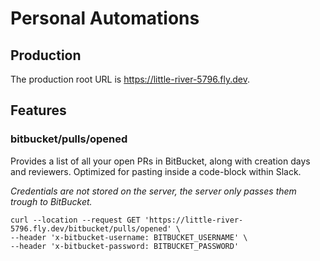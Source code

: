 # Personal Automations

## Production

The production root URL is https://little-river-5796.fly.dev.

## Features

### bitbucket/pulls/opened

Provides a list of all your open PRs in BitBucket, along with creation days and reviewers.
Optimized for pasting inside a code-block within Slack.

*Credentials are not stored on the server, the server only passes them trough to BitBucket.*

```shell
curl --location --request GET 'https://little-river-5796.fly.dev/bitbucket/pulls/opened' \
--header 'x-bitbucket-username: BITBUCKET_USERNAME' \
--header 'x-bitbucket-password: BITBUCKET_PASSWORD'
```
